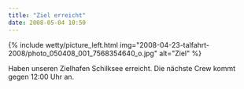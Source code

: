 ```yaml
---
title: "Ziel erreicht"
date: 2008-05-04 10:50
---
```

{% include wetty/picture_left.html img="2008-04-23-talfahrt-2008/photo_050408_001_7568354640_o.jpg" alt="Ziel" %}

Haben unseren Zielhafen Schilksee erreicht. Die nächste Crew kommt gegen 12:00 Uhr an.